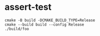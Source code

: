 # assert-test

```
cmake -B build -DCMAKE_BUILD_TYPE=Release
cmake --build build --config Release
./build/foo
```
